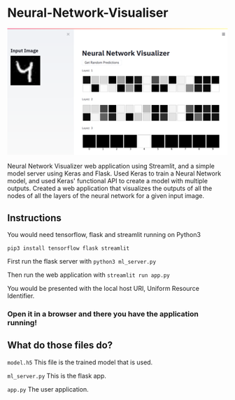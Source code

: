 # Neural-Network-Visualiser

![Screenshot](/image.png)

Neural Network Visualizer web application using Streamlit, and a simple model server using Keras and Flask. Used Keras to train a Neural Network model, and used Keras' functional API to create a model with multiple outputs. Created a web application that visualizes the outputs of all the nodes of all the layers of the neural network for a given input image.

## Instructions

You would need tensorflow, flask and streamlit running on Python3

    pip3 install tensorflow flask streamlit

First run the flask server with ```python3 ml_server.py```

Then run the web application with ```streamlit run app.py```

You would be presented with the local host URI, Uniform Resource Identifier.

### Open it in a browser and there you have the application running!

## What do those files do?

```model.h5``` This file is the trained model that is used.

```ml_server.py``` This is the flask app.

```app.py``` The user application.
